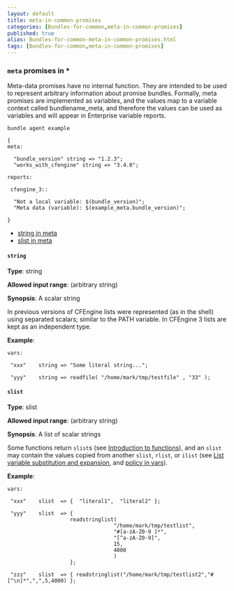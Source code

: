 ```yaml
---
layout: default
title: meta-in-common-promises
categories: [Bundles-for-common,meta-in-common-promises]
published: true
alias: Bundles-for-common-meta-in-common-promises.html
tags: [Bundles-for-common,meta-in-common-promises]
---
```


### `meta` promises in \*

  

Meta-data promises have no internal function. They are intended to be
used to represent arbitrary information about promise bundles. Formally,
meta promises are implemented as variables, and the values map to a
variable context called bundlename\_meta, and therefore the values can
be used as variables and will appear in Enterprise variable reports.

  

```
bundle agent example

{     
meta:

  "bundle_version" string => "1.2.3";
  "works_with_cfengine" string => "3.4.0";

reports:

 cfengine_3::

  "Not a local variable: $(bundle_version)";
  "Meta data (variable): $(example_meta.bundle_version)";

}
```

  

-   [string in meta](#string-in-meta)
-   [slist in meta](#slist-in-meta)

#### `string`

**Type**: string

**Allowed input range**: (arbitrary string)

**Synopsis**: A scalar string

In previous versions of CFEngine lists were represented (as in the
shell) using separated scalars; similar to the PATH variable. In
CFEngine 3 lists are kept as an independent type.

**Example**:  
   

```
vars:

 "xxx"    string => "Some literal string...";

 "yyy"    string => readfile( "/home/mark/tmp/testfile" , "33" );
```

#### `slist`

**Type**: slist

**Allowed input range**: (arbitrary string)

**Synopsis**: A list of scalar strings

Some functions return `slist`s (see [Introduction to
functions](#Introduction-to-functions)), and an `slist` may contain the
values copied from another `slist`, `rlist`, or `ilist` (see [List
variable substitution and
expansion](#List-variable-substitution-and-expansion), and [policy in
vars](#policy-in-vars)).

**Example**:  
   

```
vars:

 "xxx"    slist  => {  "literal1",  "literal2" };

 "yyy"    slist  => { 
                    readstringlist(
                                  "/home/mark/tmp/testlist",
                                  "#[a-zA-Z0-9 ]*",
                                  "[^a-zA-Z0-9]",
                                  15,
                                  4000
                                  ) 
                    };

 "zzz"    slist  => { readstringlist("/home/mark/tmp/testlist2","#[^\n]*",",",5,4000) };

```
